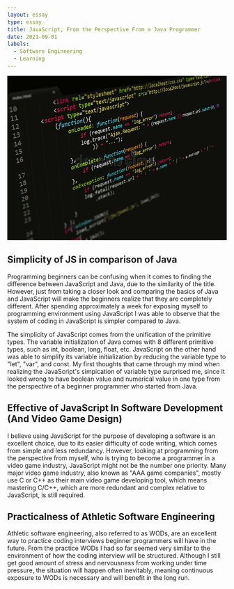 ```yaml
---
layout: essay
type: essay
title: JavaScript, From the Perspective From a Java Programmer
date: 2021-09-01
labels:
  - Software Engineering
  - Learning
---
```

 
  <img class="ui medium center floated rounded image" src="../images/js-image.jpg">

## Simplicity of JS in comparison of Java
  
  Programming beginners can be confusing when it comes to finding the difference between JavaScript and Java, due to the similarity of the title.
  However, just from taking a closer look and comparing the basics of Java and JavaScript will make the beginners realize that they are completely different.
  After spending approximately a week for exposing myself to programming environment using JavaScript I was able to observe that the system of coding in 
  JavaScript is simpler compared to Java. 
  
  The simplicity of JavaScript comes from the unification of the primitive types. The variable initialization of Java comes with 8 different primitive types, such 
  as int, boolean, long, float, etc. JavaScript on the other hand was able to simplify its variable initialization by reducing the variable type to "let", "var", and const. 
  My first thoughts that came through my mind when realizing the JavaScript's simpication of variable type surprised me, since it looked wrong to have boolean value and numerical
  value in one type from the perspective of a beginner programmer who started from Java.
  
## Effective of JavaScript In Software Development (And Video Game Design) 
  
  I believe using JavaScript for the purpose of developing a software is an excellent choice, due to its easier difficulty of code writing, which comes from simple and less 
  redundancy. However, looking at programming from the perspective from myself, who is trying to become a programmer in a video game industry, JavaScript might not be the number one
  priority. Many major video game industry, also known as "AAA game companies", mostly use C or C++ as their main video game developing tool, which means mastering C/C++, which are
  more redundant and complex relative to JavaScript, is still required.
  
## Practicalness of Athletic Software Engineering
  
  Athletic software engineering, also referred to as WODs, are an excellent way to practice coding interviews beginner programmers will have in the future. From the practice WODs 
  I had so far seemed very similar to the environment of how the coding interview will be structured. Although I still get good amount of stress and nervousness from working under time pressure, the situation
  will happen often inevitably, meaning continuous exposure to WODs is necessary and will benefit in the long run.

